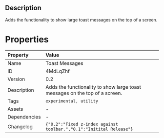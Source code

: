 <h2>Description</h2><p>Adds the functionality to show large toast messages on the top of a screen.<br></p>

# Properties

| Property | Value |
| :--- | :--- |
| Name | Toast Messages |
| ID | 4MdLqZhf |
| Version | 0.2 |
| Description | Adds the functionality to show large toast messages on the top of a screen. |
| Tags | `experimental, utility` |
| Assets | - |
| Dependencies | - |
| Changelog | `{"0.2":"Fixed z-index against toolbar.","0.1":"Initital Release"}` |